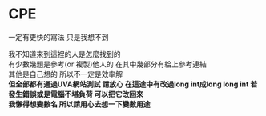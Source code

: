 # CPE
一定有更快的寫法 只是我想不到

我不知道來到這裡的人是怎麼找到的  
有少數幾題是參考(or 複製)他人的 在其中幾部分有給上參考連結  
其他是自己想的 所以不一定是效率解  
**但全部都有通過UVA網站測試 請放心 在這途中有改過long int成long long int 若發生錯誤或是電腦不堪負荷 可以把它改回來**  
**我懶得想變數名 所以請用心去想一下變數用途**  
